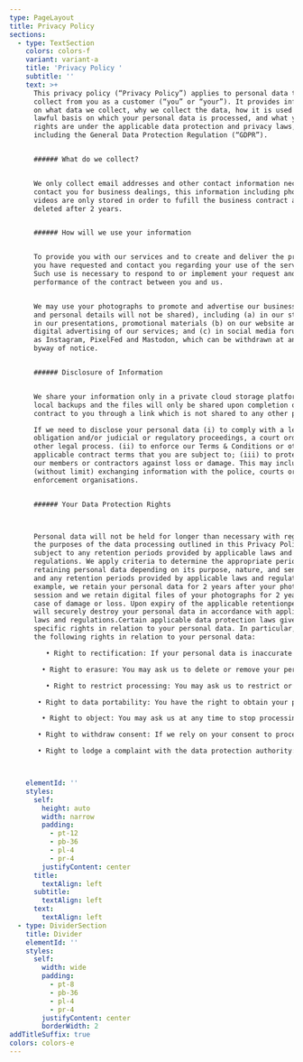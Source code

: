 ```yaml
---
type: PageLayout
title: Privacy Policy
sections:
  - type: TextSection
    colors: colors-f
    variant: variant-a
    title: 'Privacy Policy '
    subtitle: ''
    text: >+
      This privacy policy (“Privacy Policy”) applies to personal data that we
      collect from you as a customer (“you” or “your”). It provides information
      on what data we collect, why we collect the data, how it is used and the
      lawful basis on which your personal data is processed, and what your
      rights are under the applicable data protection and privacy laws,
      including the General Data Protection Regulation (“GDPR”).


      ###### What do we collect?


      We only collect email addresses and other contact information necessary to
      contact you for business dealings, this information including photos and
      videos are only stored in order to fufill the business contract and is
      deleted after 2 years.


      ###### How will we use your information


      To provide you with our services and to create and deliver the products
      you have requested and contact you regarding your use of the services.
      Such use is necessary to respond to or implement your request and for the
      performance of the contract between you and us.


      We may use your photographs to promote and advertise our business (names
      and personal details will not be shared), including (a) in our studio and
      in our presentations, promotional materials (b) on our website and other
      digital advertising of our services; and (c) in social media forums such
      as Instagram, PixelFed and Mastodon, which can be withdrawn at any time
      byway of notice.


      ###### Disclosure of Information


      We share your information only in a private cloud storage platform with no
      local backups and the files will only be shared upon completion of the
      contract to you through a link which is not shared to any other parties.

      If we need to disclose your personal data (i) to comply with a legal
      obligation and/or judicial or regulatory proceedings, a court order or
      other legal process. (ii) to enforce our Terms & Conditions or other
      applicable contract terms that you are subject to; (iii) to protect us,
      our members or contractors against loss or damage. This may include
      (without limit) exchanging information with the police, courts or law
      enforcement organisations.


      ###### Your Data Protection Rights



      Personal data will not be held for longer than necessary with regard to
      the purposes of the data processing outlined in this Privacy Policy,
      subject to any retention periods provided by applicable laws and
      regulations. We apply criteria to determine the appropriate periods for
      retaining personal data depending on its purpose, nature, and sensitivity
      and any retention periods provided by applicable laws and regulations. For
      example, we retain your personal data for 2 years after your photography
      session and we retain digital files of your photographs for 2 years in
      case of damage or loss. Upon expiry of the applicable retentionperiod we
      will securely destroy your personal data in accordance with applicable
      laws and regulations.Certain applicable data protection laws give you
      specific rights in relation to your personal data. In particular, you have
      the following rights in relation to your personal data:

         • Right to rectification: If your personal data is inaccurate or incomplete, you are entitled to ask that we correct or complete it. If we shared your personal data with others, we will tell them about the correction where possible.  

        • Right to erasure: You may ask us to delete or remove your personal data, such as where our legal basis for the processing is your consent and you withdraw consent. We may continue processing personal data where this is necessary for a legitimate interest in doing so, as described in this Privacy Policy. 

         • Right to restrict processing: You may ask us to restrict or ‘block’ the processing of your personal data in certain circumstances, such as where you contest the accuracy of the data or object to us processing it. We will tell you before we lift any restriction on processing.   

       • Right to data portability: You have the right to obtain your personal data from us that you consented to give us or that was provided to us as necessary in connection with our contract with you. We will give you your personal data in a structured, commonly used and machine-readable format. You may reuse it elsewhere.  

        • Right to object: You may ask us at any time to stop processing your personal data on grounds relating to your particular situation, and we will do so: If we are relying on a legitimate interest to process your personal data -- unless we demonstrate compelling legitimate grounds for the processing or If we are processing your personal data for direct marketing.   

       • Right to withdraw consent: If we rely on your consent to process your personal data, you have the right to withdraw that consent at any time. This will not affect the lawfulness of processing of your data before we received notice that you wished to withdraw your consent.   

       • Right to lodge a complaint with the data protection authority: If you have a concern about our privacy practices, including the way we handled your personal data, you can report it to the UK data protection authority (the Information Commissioner’s Office or ICO), or, as the case may be, any other competent data protection authority of an EU member state that is authorised to hear those concerns.If you wish to exercise any of these rights please contact us as described in the “Contact us” section. We may also need to ask you for further information to verify your identity before we can respond to any request.



    elementId: ''
    styles:
      self:
        height: auto
        width: narrow
        padding:
          - pt-12
          - pb-36
          - pl-4
          - pr-4
        justifyContent: center
      title:
        textAlign: left
      subtitle:
        textAlign: left
      text:
        textAlign: left
  - type: DividerSection
    title: Divider
    elementId: ''
    styles:
      self:
        width: wide
        padding:
          - pt-8
          - pb-36
          - pl-4
          - pr-4
        justifyContent: center
        borderWidth: 2
addTitleSuffix: true
colors: colors-e
---
```

